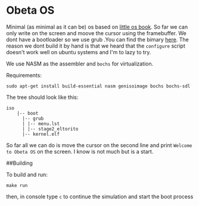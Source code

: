 # Obeta OS
Minimal (as minimal as it can be) os based on [little os book](https://littleosbook.github.io). So far we can only write on the screen and moove the cursor using the framebuffer. We dont have a bootloader so we use grub .You can find the bimary [here](http://littleosbook.github.com/files/stage2_eltorito). The reason we dont build it by hand is that we heard that the `configure` script doesn't work well on ubuntu systems and I'm to lazy to try.

We use NASM as the assembler and `bochs` for virtualization.

Requirements:
```
sudo apt-get install build-essential nasm genisoimage bochs bochs-sdl
``` 
The tree should look like this:
```
iso
    |-- boot
      |-- grub
      | |-- menu.lst
      | |-- stage2_eltorito
      |-- kernel.elf
```

So far all we can do is move the cursor on the second line and print `Welcome to Obeta OS` on the screen. I know is not much but is a start.

##Building

To build and run:
```
make run
```
then, in console type `c` to continue the simulation and start the boot process
